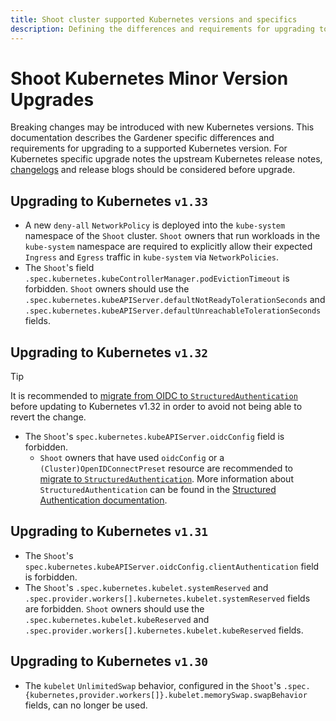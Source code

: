 ```yaml
---
title: Shoot cluster supported Kubernetes versions and specifics
description: Defining the differences and requirements for upgrading to a supported Kubernetes version
---
```


# Shoot Kubernetes Minor Version Upgrades

Breaking changes may be introduced with new Kubernetes versions.
This documentation describes the Gardener specific differences and requirements for upgrading to a supported Kubernetes version.
For Kubernetes specific upgrade notes the upstream Kubernetes release notes, [changelogs](https://github.com/kubernetes/kubernetes/tree/master/CHANGELOG) and release blogs should be considered before upgrade.

## Upgrading to Kubernetes `v1.33`

- A new `deny-all` `NetworkPolicy` is deployed into the `kube-system` namespace of the `Shoot` cluster. `Shoot` owners that run workloads in the `kube-system` namespace are required to explicitly allow their expected `Ingress` and `Egress` traffic in `kube-system` via `NetworkPolicies`.
- The `Shoot`'s field `.spec.kubernetes.kubeControllerManager.podEvictionTimeout` is forbidden. `Shoot` owners should use the `.spec.kubernetes.kubeAPIServer.defaultNotReadyTolerationSeconds` and `.spec.kubernetes.kubeAPIServer.defaultUnreachableTolerationSeconds` fields.

## Upgrading to Kubernetes `v1.32`

> [!TIP]
> It is recommended to [migrate from OIDC to `StructuredAuthentication`](shoot_access.md#migrating-from-oidc-to-structured-authentication-config) before updating to Kubernetes v1.32 in order to avoid not being able to revert the change.

- The `Shoot`'s `spec.kubernetes.kubeAPIServer.oidcConfig` field is forbidden.
  - `Shoot` owners that have used `oidcConfig` or a `(Cluster)OpenIDConnectPreset` resource are recommended to [migrate to `StructuredAuthentication`](shoot_access.md#migrating-from-oidc-to-structured-authentication-config). More information about `StructuredAuthentication` can be found in the [Structured Authentication documentation](./shoot_access.md#structured-authentication).

## Upgrading to Kubernetes `v1.31`

- The `Shoot`'s `spec.kubernetes.kubeAPIServer.oidcConfig.clientAuthentication` field is forbidden.
- The `Shoot`'s `.spec.kubernetes.kubelet.systemReserved` and `.spec.provider.workers[].kubernetes.kubelet.systemReserved` fields are forbidden. `Shoot` owners should use the `.spec.kubernetes.kubelet.kubeReserved` and `.spec.provider.workers[].kubernetes.kubelet.kubeReserved` fields.

## Upgrading to Kubernetes `v1.30`

- The `kubelet` `UnlimitedSwap` behavior, configured in the `Shoot`'s `.spec.{kubernetes,provider.workers[]}.kubelet.memorySwap.swapBehavior` fields, can no longer be used.
